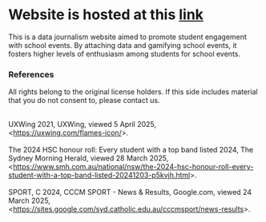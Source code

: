<h1>Website is hosted at this <a href="">link</a></h1>

<p> This is a data journalism website aimed to promote student engagement with school events. By attaching data and gamifying school events, it fosters higher levels of enthusiasm among students for school events. </p>

<h3>References</h3>
All rights belong to the original license holders. If this side includes material that you do not consent to, please contact us.<br><br>

UXWing 2021, UXWing, viewed 5 April 2025, <br>&lt;<a href="https://uxwing.com/flames-icon/" target="_blank" rel="noopener noreferrer">https://uxwing.com/flames-icon/</a>&gt;. <br><br>
The 2024 HSC honour roll: Every student with a top band listed 2024, The Sydney Morning Herald, viewed 28 March 2025, &lt;<a href="https://www.smh.com.au/national/nsw/the-2024-hsc-honour-roll-every-student-with-a-top-band-listed-20241203-p5kvjh.html" target="_blank" rel="noopener noreferrer">https://www.smh.com.au/national/nsw/the-2024-hsc-honour-roll-every-student-with-a-top-band-listed-20241203-p5kvjh.html</a>&gt;. <br><br>
SPORT, C 2024, CCCM SPORT - News & Results, Google.com, viewed 24 March 2025, &lt;<a href="https://sites.google.com/syd.catholic.edu.au/cccmsport/news-results" target="_blank" rel="noopener noreferrer">https://sites.google.com/syd.catholic.edu.au/cccmsport/news-results</a>&gt;.
